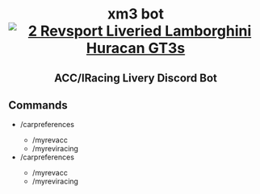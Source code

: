 <h1 align="center">
xm3 bot
  <br>
  <a href="https://www.revsport.racing/shop"><img src="https://media.discordapp.net/attachments/825785024535724063/1114278366934225007/805550_20230602204300_1.png?ex=65454d98&is=6532d898&hm=3874a2752173b280f791df536c2da4e9285a44539bebf805923f89ef5d3dbabf&=&width=1202&height=676" alt="2 Revsport Liveried Lamborghini Huracan GT3s"></a>
  <h2 align="center"> ACC/IRacing  Livery Discord Bot</h2>
</h1>

<h2>Commands</h2>
<ul>
    <li>/carpreferences</li>
    <ul>
     <li>/myrevacc</li>
     <li>/myreviracing</li>
    </ul>
    <li>/carpreferences</li>
    <ul>
     <li>/myrevacc</li>
     <li>/myreviracing</li>
    </ul>
</ul>